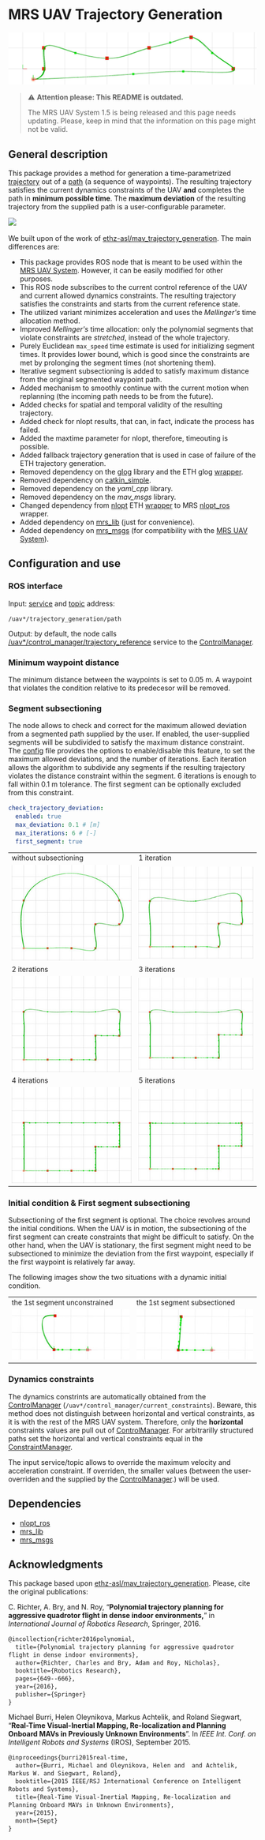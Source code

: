 # MRS UAV Trajectory Generation

![](.fig/thumbnail.jpg)

> :warning: **Attention please: This README is outdated.**
>
> The MRS UAV System 1.5 is being released and this page needs updating. Please, keep in mind that the information on this page might not be valid.

## General description

This package provides a method for generation a time-parametrized [trajectory](https://ctu-mrs.github.io/mrs_msgs/msg/TrajectoryReference.html) out of a [path](https://ctu-mrs.github.io/mrs_msgs/msg/Path.html) (a sequence of waypoints).
The resulting trajectory satisfies the current dynamics constraints of the UAV **and** completes the path in **minimum possible time**.
The **maximum deviation** of the resulting trajectory from the supplied path is a user-configurable parameter.

![](.fig/animation.gif)

We built upon of the work of [ethz-asl/mav_trajectory_generation](https://github.com/ethz-asl/mav_trajectory_generation).
The main differences are:

* This package provides ROS node that is meant to be used within the [MRS UAV System](https://github.com/ctu-mrs/mrs_uav_system). However, it can be easily modified for other purposes.
* This ROS node subscribes to the current control reference of the UAV and current allowed dynamics constraints. The resulting trajectory satisfies the constraints and starts from the current reference state.
* The utilized variant minimizes acceleration and uses the _Mellinger's_ time allocation method.
* Improved _Mellinger's_ time allocation: only the polynomial segments that violate constraints are _stretched_, instead of the whole trajectory.
* Purely Euclidean `max_speed` time estimate is used for initializing segment times. It provides lower bound, which is good since the constraints are met by prolonging the segment times (not shortening them).
* Iterative segment subsectioning is added to satisfy maximum distance from the original segmented waypoint path.
* Added mechanism to smoothly continue with the current motion when replanning (the incoming path needs to be from the future).
* Added checks for spatial and temporal validity of the resulting trajectory.
* Added check for nlopt results, that can, in fact, indicate the process has failed.
* Added the maxtime parameter for nlopt, therefore, timeouting is possible.
* Added fallback trajectory generation that is used in case of failure of the ETH trajectory generation.
* Removed dependency on the [glog](https://github.com/google/glog) library and the ETH glog [wrapper](https://github.com/ethz-asl/glog_catkin).
* Removed dependency on [catkin_simple](https://github.com/catkin/catkin_simple).
* Removed dependency on the _yaml_cpp_ library.
* Removed dependency on the _mav_msgs_ library.
* Changed dependency from [nlopt](https://nlopt.readthedocs.io/en/latest/) ETH [wrapper](https://github.com/ethz-asl/nlopt) to MRS [nlopt_ros](https://github.com/ctu-mrs/nlopt_ros) wrapper.
* Added dependency on [mrs_lib](https://github.com/ctu-mrs/mrs_lib) (just for convenience).
* Added dependency on [mrs_msgs](https://github.com/ctu-mrs/mrs_msgs) (for compatibility with the [MRS UAV System](https://github.com/ctu-mrs/mrs_uav_system)).

## Configuration and use

### ROS interface

Input: [service](https://ctu-mrs.github.io/mrs_msgs/srv/PathSrv.html) and [topic](https://ctu-mrs.github.io/mrs_msgs/msg/Path.html) address:
```
/uav*/trajectory_generation/path
```

Output: by default, the node calls [/uav*/control_manager/trajectory_reference](https://ctu-mrs.github.io/mrs_msgs/srv/TrajectoryReferenceSrv.html) service to the [ControlManager](https://github.com/ctu-mrs/mrs_uav_managers).

### Minimum waypoint distance

The minimum distance between the waypoints is set to 0.05 m.
A waypoint that violates the condition relative to its predecesor will be removed.

### Segment subsectioning

The node allows to check and correct for the maximum allowed deviation from a segmented path supplied by the user.
If enabled, the user-supplied segments will be subdivided to satisfy the maximum distance constraint.
The [config](https://github.com/ctu-mrs/mrs_uav_trajectory_generation/blob/master/config/default.yaml) file provides the options to enable/disable this feature, to set the maximum allowed deviations, and the number of iterations.
Each iteration allows the algorithm to subdivide any segments if the resulting trajectory violates the distance constraint within the segment.
6 iterations is enough to fall within 0.1 m tolerance.
The first segment can be optionally excluded from this constraint.

```yaml
check_trajectory_deviation:
  enabled: true
  max_deviation: 0.1 # [m]
  max_iterations: 6 # [-]
  first_segment: true
```

|                               |                               |
|-------------------------------|-------------------------------|
| without subsectioning         | 1 iteration                   |
| ![](.fig/subsectioning_0.jpg) | ![](.fig/subsectioning_1.jpg) |
| 2 iterations                  | 3 iterations                  |
| ![](.fig/subsectioning_2.jpg) | ![](.fig/subsectioning_3.jpg) |
| 4 iterations                  | 5 iterations                  |
| ![](.fig/subsectioning_4.jpg) | ![](.fig/subsectioning_5.jpg) |

### Initial condition \& First segment subsectioning

Subsectioning of the first segment is optional.
The choice revolves around the initial conditions.
When the UAV is in motion, the subsectioning of the first segment can create constraints that might be difficult to satisfy.
On the other hand, when the UAV is stationary, the first segment might need to be subsectioned to minimize the deviation from the first waypoint, especially if the first waypoint is relatively far away.

The following images show the two situations with a dynamic initial condition.

|                                   |                                   |
|-----------------------------------|-----------------------------------|
| the 1st segment unconstrained     | the 1st segment subsectioned      |
| ![](.fig/initial_condition_1.jpg) | ![](.fig/initial_condition_2.jpg) |

### Dynamics constraints

The dynamics constrints are automatically obtained from the [ControlManager](https://github.com/ctu-mrs/mrs_uav_managers) (`/uav*/control_manager/current_constraints`).
Beware, this method does not distinguish between horizontal and vertical constraints, as it is with the rest of the MRS UAV system.
Therefore, only the **horizontal** constraints values are pull out of [ControlManager](https://github.com/ctu-mrs/mrs_uav_managers).
For arbitrarilly structured paths set the horizontal and vertical constraints equal in the [ConstraintManager](https://github.com/ctu-mrs/mrs_uav_managers).

The input service/topic allows to override the maximum velocity and acceleration constraint.
If overriden, the smaller values (between the user-overriden and the supplied by the [ControlManager](https://github.com/ctu-mrs/mrs_uav_managers).) will be used.

## Dependencies

* [nlopt_ros](https://github.com/ctu-mrs/nlopt_ros)
* [mrs_lib](https://github.com/ctu-mrs/mrs_lib)
* [mrs_msgs](https://github.com/ctu-mrs/mrs_msgs)

## Acknowledgments

This package based upon [ethz-asl/mav_trajectory_generation](https://github.com/ethz-asl/mav_trajectory_generation).
Please, cite the original publications:

C. Richter, A. Bry, and N. Roy, “**Polynomial trajectory planning for aggressive quadrotor flight in dense indoor environments,**” in *International Journal of Robotics Research*, Springer, 2016.
```
@incollection{richter2016polynomial,
  title={Polynomial trajectory planning for aggressive quadrotor flight in dense indoor environments},
  author={Richter, Charles and Bry, Adam and Roy, Nicholas},
  booktitle={Robotics Research},
  pages={649--666},
  year={2016},
  publisher={Springer}
}
```
Michael Burri, Helen Oleynikova, Markus Achtelik, and Roland Siegwart, “**Real-Time Visual-Inertial Mapping, Re-localization and Planning Onboard MAVs in Previously Unknown Environments**”. In *IEEE Int. Conf. on Intelligent Robots and Systems* (IROS), September 2015.
```
@inproceedings{burri2015real-time,
  author={Burri, Michael and Oleynikova, Helen and  and Achtelik, Markus W. and Siegwart, Roland},
  booktitle={2015 IEEE/RSJ International Conference on Intelligent Robots and Systems},
  title={Real-Time Visual-Inertial Mapping, Re-localization and Planning Onboard MAVs in Unknown Environments},
  year={2015},
  month={Sept}
}
```
